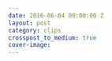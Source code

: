 ```yaml
---
date: 2016-06-04 00:00:00 Z
layout: post
category: clips
crosspost_to_medium: true
cover-image: 
---
```


